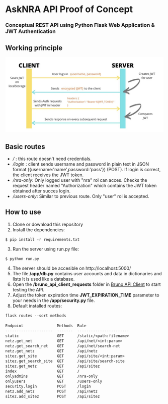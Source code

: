 # AskNRA API Proof of Concept
### Conceptual REST API using Python Flask Web Application & JWT Authentication

## Working principle
![title](picz/working_principle.png)

## Basic routes
* */* : this route doesn't need credentials.
* */login* : client sends username and password in plain text in JSON format ({username:'name',password:'pass'}) (POST). If login is correct, the client receives the JWT token.
* */nra-only*: Only logged user with "nra" rol can acces. Checks the request header named "Authorization" which contains the JWT token obtained after succes login.
* */users-only*: Similar to previous route. Only "user" rol is accepted.

## How to use
1. Clone or download this repository
2. Install the dependencies:
```
$ pip install -r requirements.txt
```
3. Run the server using run.py file:
```
$ python run.py
```
4. The server should be accesible on http://localhost:5000/ 
5. The file **/app/db.py** contains user accounts and data in dictionaries and lists It is used like a database.
6. Open the **/bruno_api_client_requests** folder in [Bruno API Client](https://www.usebruno.com/) to start testing the API.
7. Adjust the token expiration time **JWT_EXPIRATION_TIME** parameter to your needs in the **/app/security.py** file.
8. Default installed routes:
```
flask routes --sort methods

Endpoint               Methods  Rule                   
---------------------  -------  -----------------------
static                 GET      /static/<path:filename>
netz.get_net           GET      /api/net/<int:param>   
netz.get_search_net    GET      /api/net/search-net    
netz.get_netz          GET      /api/netz              
sitez.get_site         GET      /api/site/<int:param>  
sitez.get_search_site  GET      /api/site/search-site  
sitez.get_netz         GET      /api/sitez             
index                  GET      /                      
onlyadmins             GET      /nra-only              
onlyusers              GET      /users-only            
security.login         POST     /login                 
netz.add_netz          POST     /api/netz              
sitez.add_sitez        POST     /api/sitez  
```

[def]: picz/working_principle.png